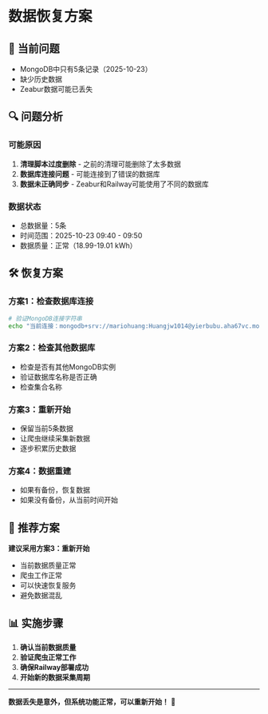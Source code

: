# 数据恢复方案

## 🚨 当前问题
- MongoDB中只有5条记录（2025-10-23）
- 缺少历史数据
- Zeabur数据可能已丢失

## 🔍 问题分析

### 可能原因
1. **清理脚本过度删除** - 之前的清理可能删除了太多数据
2. **数据库连接问题** - 可能连接到了错误的数据库
3. **数据未正确同步** - Zeabur和Railway可能使用了不同的数据库

### 数据状态
- 总数据量：5条
- 时间范围：2025-10-23 09:40 - 09:50
- 数据质量：正常（18.99-19.01 kWh）

## 🛠️ 恢复方案

### 方案1：检查数据库连接
```bash
# 验证MongoDB连接字符串
echo "当前连接：mongodb+srv://mariohuang:Huangjw1014@yierbubu.aha67vc.mongodb.net/electricity"
```

### 方案2：检查其他数据库
- 检查是否有其他MongoDB实例
- 验证数据库名称是否正确
- 检查集合名称

### 方案3：重新开始
- 保留当前5条数据
- 让爬虫继续采集新数据
- 逐步积累历史数据

### 方案4：数据重建
- 如果有备份，恢复数据
- 如果没有备份，从当前时间开始

## 🎯 推荐方案

**建议采用方案3：重新开始**
- 当前数据质量正常
- 爬虫工作正常
- 可以快速恢复服务
- 避免数据混乱

## 📊 实施步骤

1. **确认当前数据质量**
2. **验证爬虫正常工作**
3. **确保Railway部署成功**
4. **开始新的数据采集周期**

---

**数据丢失是意外，但系统功能正常，可以重新开始！** 🔄
